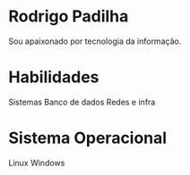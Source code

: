 
# Rodrigo Padilha

Sou apaixonado por tecnologia da informação.

# Habilidades

Sistemas
Banco de dados
Redes e infra

# Sistema Operacional

Linux
Windows
